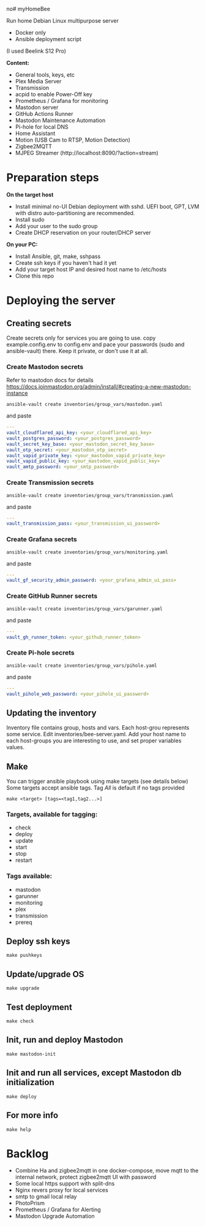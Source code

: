 no# myHomeBee

Run home Debian Linux multipurpose server

- Docker only
- Ansible deployment script

(I used Beelink S12 Pro)

**Content:**
- General tools, keys, etc
- Plex Media Server
- Transmission
- acpid to enable Power-Off key
- Prometheus / Grafana for monitoring
- Mastodon server
- GitHub Actions Runner
- Mastodon Maintenance Automation 
- Pi-hole for local DNS
- Home Assistant
- Motion (USB Cam to RTSP, Motion Detection)
- Zigbee2MQTT
- MJPEG Streamer (http://localhost:8090/?action=stream)


# Preparation steps

**On the target host**
- Install minimal no-UI Debian deployment with sshd. UEFI boot, GPT, LVM with distro auto-partitioning are recommended.
- Install sudo
- Add your user to the sudo group
- Create DHCP reservation on your router/DHCP server

**On your PC:**
- Install Ansible, git, make, sshpass
- Create ssh keys if you haven't had it yet
- Add your target host IP and desired host name to /etc/hosts
- Clone this repo

# Deploying the server

## Creating secrets
Create secrets only for services you are going to use.
copy example.config.env to config.env and pace your passwords (sudo and ansible-vault) there. Keep it private, or don't use it at all.

### Create Mastodon secrets
Refer to mastodon docs for details https://docs.joinmastodon.org/admin/install/#creating-a-new-mastodon-instance

```shell
ansible-vault create inventories/group_vars/mastodon.yaml
```
and paste
```yaml
---
vault_cloudflared_api_key: <your_cloudflared_api_key>
vault_postgres_password: <your_postgres_password>
vault_secret_key_base: <your_mastodon_secret_key_base>
vault_otp_secret: <your_mastodon_otp_secret>
vault_vapid_private_key: <your_mastodon_vapid_private_key>
vault_vapid_public_key: <your_mastodon_vapid_public_key>
vault_amtp_password: <your_smtp_password>
```
### Create Transmission secrets
```shell
ansible-vault create inventories/group_vars/transmission.yaml
```
and paste
```yaml 
---
vault_transmission_pass: <your_transmission_ui_password>
```
### Create Grafana secrets
```shell
ansible-vault create inventories/group_vars/monitoring.yaml
```
and paste
```yaml
---
vault_gf_security_admin_password: <your_grafana_admin_ui_pass>
```
### Create GitHub Runner secrets
```shell
ansible-vault create inventories/group_vars/garunner.yaml
```
and paste
```yaml
---
vault_gh_runner_token: <your_github_runner_token>
```

### Create Pi-hole secrets
```shell
ansible-vault create inventories/group_vars/pihole.yaml
```
and paste
```yaml
---
vault_pihole_web_password: <your_pihole_ui_password>
```

## Updating the inventory
Inventory file contains group, hosts and vars.
Each host-grou represents some service.
Edit inventories/bee-server.yaml. Add your host name to each host-groups you are interesting to use, and set proper variables values. 

## Make 
You can trigger ansible playbook using make targets (see details below)
Some targets accept ansible tags. Tag *All* is default if no tags provided

```shell
make <target> [tags=<tag1,tag2...>]
```
### Targets, available for tagging:
- check
- deploy
- update
- start
- stop
- restart

### Tags available:
- mastodon
- garunner
- monitoring
- plex
- transmission
- prereq

## Deploy ssh keys
```shell
make pushkeys
```
## Update/upgrade OS
```shell
make upgrade
```

## Test deployment
```shell
make check
```
## Init, run and deploy Mastodon
```shell 
make mastodon-init
```

## Init and run all services, except Mastodon db initialization
```shell 
make deploy
```

## For more info
```shell 
make help
```

# Backlog
- Combine Ha and zigbee2mqtt in one docker-compose, move mqtt to the internal network, protect zigbee2mqtt UI with password
- Some local https support with split-dns
- Nginx revers proxy for local services
- smtp to gmail local relay
- PhotoPrism
- Prometheus / Grafana for Alerting
- Mastodon Upgrade Automation